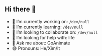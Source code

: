## Hi there 👋

- 🔭 I’m currently working on: `/dev/null`
- 🌱 I’m currently learning: `/dev/null`
- 👯 I’m looking to collaborate on: `/dev/null`
- 🤔 I’m looking for help with: life
- 💬 Ask me about: GoAnimate
- 😄 Pronouns: He/Xim/It
